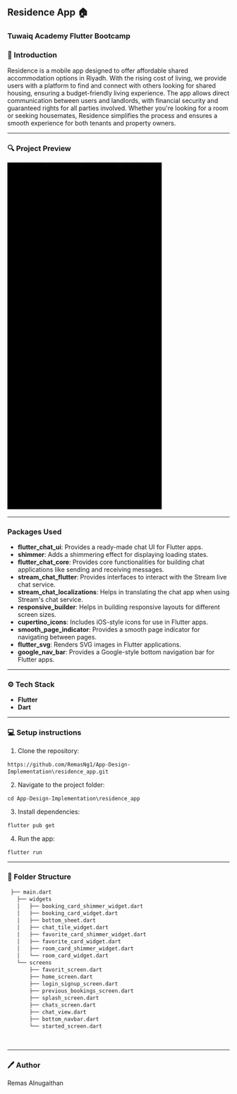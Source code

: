 
## Residence App 🏠
### Tuwaiq Academy Flutter Bootcamp

### 📘 Introduction

Residence is a mobile app designed to offer affordable shared accommodation options in Riyadh. With the rising cost of living, we provide users with a platform to find and connect with others looking for shared housing, ensuring a budget-friendly living experience. The app allows direct communication between users and landlords, with financial security and guaranteed rights for all parties involved. Whether you're looking for a room or seeking housemates, Residence simplifies the process and ensures a smooth experience for both tenants and property owners.


---
### 🔍 Project Preview

<img src="PagePreview.gif" alt="Preview" width="350">


---
###  Packages Used

- **flutter_chat_ui**: Provides a ready-made chat UI for Flutter apps.
- **shimmer**: Adds a shimmering effect for displaying loading states.
- **flutter_chat_core**: Provides core functionalities for building chat applications like sending and receiving messages.
- **stream_chat_flutter**: Provides interfaces to interact with the Stream live chat service.
- **stream_chat_localizations**: Helps in translating the chat app when using Stream's chat service.
- **responsive_builder**: Helps in building responsive layouts for different screen sizes.
- **cupertino_icons**: Includes iOS-style icons for use in Flutter apps.
- **smooth_page_indicator**: Provides a smooth page indicator for navigating between pages.
- **flutter_svg**: Renders SVG images in Flutter applications.
- **google_nav_bar**: Provides a Google-style bottom navigation bar for Flutter apps.

---
### ⚙️ Tech Stack
- **Flutter**
- **Dart**

---
### 💻  Setup instructions 

 1. Clone the repository:

```
https://github.com/RemasNg1/App-Design-Implementation\residence_app.git
```
2. Navigate to the project folder:

```
cd App-Design-Implementation\residence_app
```

3. Install dependencies:
```
flutter pub get
```

 4. Run the app:
 ```
 flutter run 
 ```  

---
### 📂 Folder Structure 

```
 ├── main.dart
   ├── widgets
   │   ├── booking_card_shimmer_widget.dart
   │   ├── booking_card_widget.dart
   │   ├── bottom_sheet.dart
   │   ├── chat_tile_widget.dart
   |   ├── favorite_card_shimmer_widget.dart
   │   ├── favorite_card_widget.dart
   │   ├── room_card_shimmer_widget.dart
   │   └── room_card_widget.dart
   └── screens
       ├── favorit_screen.dart
       ├── home_screen.dart
       ├── login_signup_screen.dart
       ├── previous_bookings_screen.dart
       ├── splash_screen.dart
       ├── chats_screen.dart
       ├── chat_view.dart
       ├── bottom_navbar.dart
       └── started_screen.dart
       
       
```


---
### 🖊️ Author
Remas Alnugaithan





